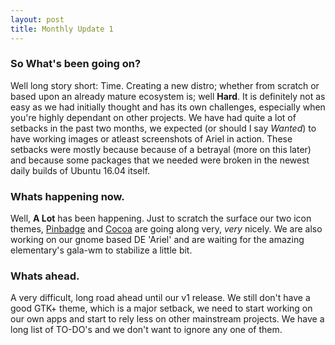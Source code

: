 ```yaml
---
layout: post
title: Monthly Update 1
---
```


### So What's been going on?

Well long story short: Time. Creating a new distro; whether from scratch or based upon an already mature ecosystem is; well **Hard**. It is definitely not as easy as we had initially thought and has its own challenges, especially when you're highly dependant on other projects. We have had quite a lot of setbacks in the past two months, we expected (or should I say *Wanted*) to have working images or atleast screenshots of Ariel in action. These setbacks were mostly because because of a betrayal (more on this later) and because some packages that we needed were broken in the newest daily builds of Ubuntu 16.04 itself.

### Whats happening now.

Well, **A Lot** has been happening. Just to scratch the surface our two icon themes, [Pinbadge](https://github.com/Pinbadge/pinbadge-linux-theme) and [Cocoa](https://github.com/libredeb/cocoa-icon-theme) are going along very, *very* nicely. We are also working on our gnome based DE 'Ariel' and are waiting for the amazing elementary's gala-wm to stabilize a little bit.

### Whats ahead.

A very difficult, long road ahead until our v1 release. We still don't have a good GTK+ theme, which is a major setback, we need to start working on our own apps and start to rely less on other mainstream projects. We have a long list of TO-DO's and we don't want to ignore any one of them.
